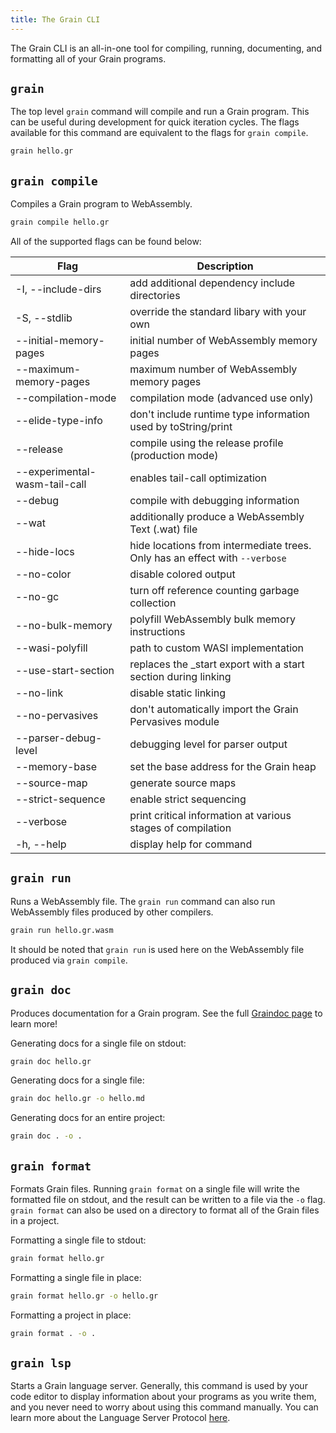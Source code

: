 ```yaml
---
title: The Grain CLI
---
```


The Grain CLI is an all-in-one tool for compiling, running, documenting, and formatting all of your Grain programs.

## `grain`

The top level `grain` command will compile and run a Grain program. This can be useful during development for quick iteration cycles. The flags available for this command are equivalent to the flags for `grain compile`.

```sh
grain hello.gr
```

## `grain compile`

Compiles a Grain program to WebAssembly.

```sh
grain compile hello.gr
```

All of the supported flags can be found below:

| Flag                          | Description                                                                 |
| ----------------------------- | --------------------------------------------------------------------------- |
| -I, --include-dirs <dirs>     | add additional dependency include directories                               |
| -S, --stdlib <path>           | override the standard libary with your own                                  |
| --initial-memory-pages <size> | initial number of WebAssembly memory pages                                  |
| --maximum-memory-pages <size> | maximum number of WebAssembly memory pages                                  |
| --compilation-mode <mode>     | compilation mode (advanced use only)                                        |
| --elide-type-info             | don't include runtime type information used by toString/print               |
| --release                     | compile using the release profile (production mode)                         |
| --experimental-wasm-tail-call | enables tail-call optimization                                              |
| --debug                       | compile with debugging information                                          |
| --wat                         | additionally produce a WebAssembly Text (.wat) file                         |
| --hide-locs                   | hide locations from intermediate trees. Only has an effect with `--verbose` |
| --no-color                    | disable colored output                                                      |
| --no-gc                       | turn off reference counting garbage collection                              |
| --no-bulk-memory              | polyfill WebAssembly bulk memory instructions                               |
| --wasi-polyfill <filename>    | path to custom WASI implementation                                          |
| --use-start-section           | replaces the \_start export with a start section during linking             |
| --no-link                     | disable static linking                                                      |
| --no-pervasives               | don't automatically import the Grain Pervasives module                      |
| --parser-debug-level <level>  | debugging level for parser output                                           |
| --memory-base <addr>          | set the base address for the Grain heap                                     |
| --source-map                  | generate source maps                                                        |
| --strict-sequence             | enable strict sequencing                                                    |
| --verbose                     | print critical information at various stages of compilation                 |
| -h, --help                    | display help for command                                                    |

## `grain run`

Runs a WebAssembly file. The `grain run` command can also run WebAssembly files produced by other compilers.

```sh
grain run hello.gr.wasm
```

It should be noted that `grain run` is used here on the WebAssembly file produced via `grain compile`.

## `grain doc`

Produces documentation for a Grain program. See the full [Graindoc page](./graindoc) to learn more!

Generating docs for a single file on stdout:

```sh
grain doc hello.gr
```

Generating docs for a single file:

```sh
grain doc hello.gr -o hello.md
```

Generating docs for an entire project:

```sh
grain doc . -o .
```

## `grain format`

Formats Grain files. Running `grain format` on a single file will write the formatted file on stdout, and the result can be written to a file via the `-o` flag. `grain format` can also be used on a directory to format all of the Grain files in a project.

Formatting a single file to stdout:

```sh
grain format hello.gr
```

Formatting a single file in place:

```sh
grain format hello.gr -o hello.gr
```

Formatting a project in place:

```sh
grain format . -o .
```

## `grain lsp`

Starts a Grain language server. Generally, this command is used by your code editor to display information about your programs as you write them, and you never need to worry about using this command manually. You can learn more about the Language Server Protocol [here](https://microsoft.github.io/language-server-protocol/).
